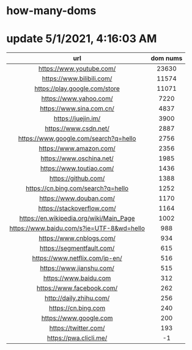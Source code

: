# how-many-doms

# update 5/1/2021, 4:16:03 AM

url | dom nums
:-: | :-:
https://www.youtube.com/ | 23630
https://www.bilibili.com/ | 11574
https://play.google.com/store | 11071
https://www.yahoo.com/ | 7220
https://www.sina.com.cn/ | 4837
https://juejin.im/ | 3900
https://www.csdn.net/ | 2887
https://www.google.com/search?q=hello | 2756
https://www.amazon.com/ | 2356
https://www.oschina.net/ | 1985
https://www.toutiao.com/ | 1436
https://github.com/ | 1388
https://cn.bing.com/search?q=hello | 1252
https://www.douban.com/ | 1170
https://stackoverflow.com/ | 1164
https://en.wikipedia.org/wiki/Main_Page | 1002
https://www.baidu.com/s?ie=UTF-8&wd=hello | 988
https://www.cnblogs.com/ | 934
https://segmentfault.com/ | 615
https://www.netflix.com/jp-en/ | 516
https://www.jianshu.com/ | 515
https://www.baidu.com | 312
https://www.facebook.com/ | 262
http://daily.zhihu.com/ | 256
https://cn.bing.com | 240
https://www.google.com | 200
https://twitter.com/ | 193
https://pwa.clicli.me/ | -1
